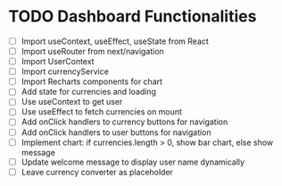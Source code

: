 # TODO Dashboard Functionalities

- [ ] Import useContext, useEffect, useState from React
- [ ] Import useRouter from next/navigation
- [ ] Import UserContext
- [ ] Import currencyService
- [ ] Import Recharts components for chart
- [ ] Add state for currencies and loading
- [ ] Use useContext to get user
- [ ] Use useEffect to fetch currencies on mount
- [ ] Add onClick handlers to currency buttons for navigation
- [ ] Add onClick handlers to user buttons for navigation
- [ ] Implement chart: if currencies.length > 0, show bar chart, else show message
- [ ] Update welcome message to display user name dynamically
- [ ] Leave currency converter as placeholder

